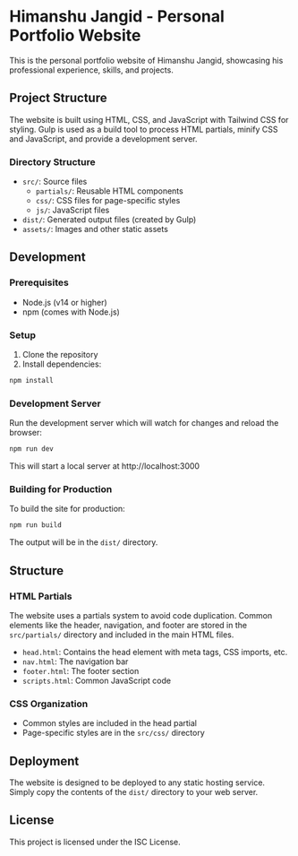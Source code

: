 # Himanshu Jangid - Personal Portfolio Website

This is the personal portfolio website of Himanshu Jangid, showcasing his professional experience, skills, and projects.

## Project Structure

The website is built using HTML, CSS, and JavaScript with Tailwind CSS for styling. Gulp is used as a build tool to process HTML partials, minify CSS and JavaScript, and provide a development server.

### Directory Structure

- `src/`: Source files
  - `partials/`: Reusable HTML components
  - `css/`: CSS files for page-specific styles
  - `js/`: JavaScript files
- `dist/`: Generated output files (created by Gulp)
- `assets/`: Images and other static assets

## Development

### Prerequisites

- Node.js (v14 or higher)
- npm (comes with Node.js)

### Setup

1. Clone the repository
2. Install dependencies:

```bash
npm install
```

### Development Server

Run the development server which will watch for changes and reload the browser:

```bash
npm run dev
```

This will start a local server at http://localhost:3000

### Building for Production

To build the site for production:

```bash
npm run build
```

The output will be in the `dist/` directory.

## Structure

### HTML Partials

The website uses a partials system to avoid code duplication. Common elements like the header, navigation, and footer are stored in the `src/partials/` directory and included in the main HTML files.

- `head.html`: Contains the head element with meta tags, CSS imports, etc.
- `nav.html`: The navigation bar
- `footer.html`: The footer section
- `scripts.html`: Common JavaScript code

### CSS Organization

- Common styles are included in the head partial
- Page-specific styles are in the `src/css/` directory

## Deployment

The website is designed to be deployed to any static hosting service. Simply copy the contents of the `dist/` directory to your web server.

## License

This project is licensed under the ISC License. 